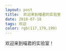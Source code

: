 ```yaml
---
layout: post
title:  欢迎来到喵君的实验室
date: 2018-07-18
tags: 欢迎
color: rgb(117,179,199)
---
```


欢迎来到喵君的实验室！
